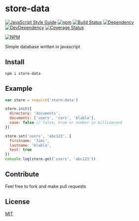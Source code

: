 # store-data
[![JavaScript Style Guide](https://img.shields.io/badge/code_style-standard-brightgreen.svg)](https://standardjs.com)
[![npm](https://img.shields.io/npm/l/store-data.svg)](https://github.com/ItsJimi/store-data/blob/master/LICENSE)
[![Build Status](https://travis-ci.org/ItsJimi/store-data.svg?branch=master)](https://travis-ci.org/ItsJimi/store-data)
[![Dependency](https://david-dm.org/ItsJimi/store-data.svg)](https://david-dm.org/ItsJimi/store-data)
[![DevDependency](https://david-dm.org/ItsJimi/store-data/dev-status.svg)](https://david-dm.org/ItsJimi/store-data?type=dev)
[![Coverage Status](https://coveralls.io/repos/github/ItsJimi/store-data/badge.svg?branch=master)](https://coveralls.io/github/ItsJimi/store-data?branch=master)

[![NPM](https://nodei.co/npm/store-data.png?compact=true)](https://nodei.co/npm/store-data/)

Simple database written in javascript
## Install
```
npm i store-data
```
## Example
```javascript
var store = require('store-data')

store.init({
  directory: 'documents',
  documents: ['users', 'cars', 'blabla'],
  save: false // false, true or number in millisecond
})

store.set('users', 'abc123', {
  firstname: 'Jimi',
  lastname: 'blabla',
  test: true
})
console.log(store.get('users', 'abc123'))
```
## Contribute
Feel free to fork and make pull requests
## License
[MIT](https://github.com/ItsJimi/store-data/blob/master/LICENSE)
